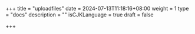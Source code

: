 +++
title = "uploadfiles"
date = 2024-07-13T11:18:16+08:00
weight = 1
type = "docs"
description = ""
isCJKLanguage = true
draft = false

+++

